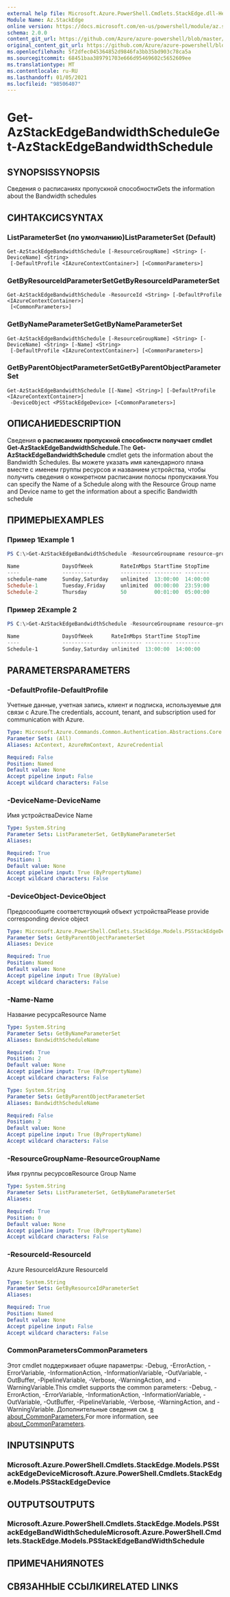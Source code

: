 ```yaml
---
external help file: Microsoft.Azure.PowerShell.Cmdlets.StackEdge.dll-Help.xml
Module Name: Az.StackEdge
online version: https://docs.microsoft.com/en-us/powershell/module/az.stackedge/get-azstackedgebandwidthschedule
schema: 2.0.0
content_git_url: https://github.com/Azure/azure-powershell/blob/master/src/StackEdge/StackEdge/help/Get-AzStackEdgeBandwidthSchedule.md
original_content_git_url: https://github.com/Azure/azure-powershell/blob/master/src/StackEdge/StackEdge/help/Get-AzStackEdgeBandwidthSchedule.md
ms.openlocfilehash: 5f2dfec045364852d9846fa3bb35bd903c78ca5a
ms.sourcegitcommit: 68451baa389791703e666d95469602c5652609ee
ms.translationtype: MT
ms.contentlocale: ru-RU
ms.lasthandoff: 01/05/2021
ms.locfileid: "98506407"
---
```

# <span data-ttu-id="234f6-101">Get-AzStackEdgeBandwidthSchedule</span><span class="sxs-lookup"><span data-stu-id="234f6-101">Get-AzStackEdgeBandwidthSchedule</span></span>

## <span data-ttu-id="234f6-102">SYNOPSIS</span><span class="sxs-lookup"><span data-stu-id="234f6-102">SYNOPSIS</span></span>
<span data-ttu-id="234f6-103">Сведения о расписаниях пропускной способности</span><span class="sxs-lookup"><span data-stu-id="234f6-103">Gets the information about the Bandwidth schedules</span></span>

## <span data-ttu-id="234f6-104">СИНТАКСИС</span><span class="sxs-lookup"><span data-stu-id="234f6-104">SYNTAX</span></span>

### <span data-ttu-id="234f6-105">ListParameterSet (по умолчанию)</span><span class="sxs-lookup"><span data-stu-id="234f6-105">ListParameterSet (Default)</span></span>
```
Get-AzStackEdgeBandwidthSchedule [-ResourceGroupName] <String> [-DeviceName] <String>
 [-DefaultProfile <IAzureContextContainer>] [<CommonParameters>]
```

### <span data-ttu-id="234f6-106">GetByResourceIdParameterSet</span><span class="sxs-lookup"><span data-stu-id="234f6-106">GetByResourceIdParameterSet</span></span>
```
Get-AzStackEdgeBandwidthSchedule -ResourceId <String> [-DefaultProfile <IAzureContextContainer>]
 [<CommonParameters>]
```

### <span data-ttu-id="234f6-107">GetByNameParameterSet</span><span class="sxs-lookup"><span data-stu-id="234f6-107">GetByNameParameterSet</span></span>
```
Get-AzStackEdgeBandwidthSchedule [-ResourceGroupName] <String> [-DeviceName] <String> [-Name] <String>
 [-DefaultProfile <IAzureContextContainer>] [<CommonParameters>]
```

### <span data-ttu-id="234f6-108">GetByParentObjectParameterSet</span><span class="sxs-lookup"><span data-stu-id="234f6-108">GetByParentObjectParameterSet</span></span>
```
Get-AzStackEdgeBandwidthSchedule [[-Name] <String>] [-DefaultProfile <IAzureContextContainer>]
 -DeviceObject <PSStackEdgeDevice> [<CommonParameters>]
```

## <span data-ttu-id="234f6-109">ОПИСАНИЕ</span><span class="sxs-lookup"><span data-stu-id="234f6-109">DESCRIPTION</span></span>
<span data-ttu-id="234f6-110">Сведения **о расписаниях пропускной способности получает cmdlet Get-AzStackEdgeBandwidthSchedule.**</span><span class="sxs-lookup"><span data-stu-id="234f6-110">The **Get-AzStackEdgeBandwidthSchedule** cmdlet gets the information about the Bandwidth Schedules.</span></span> <span data-ttu-id="234f6-111">Вы можете указать имя календарного плана вместе с именем группы ресурсов и названием устройства, чтобы получить сведения о конкретном расписании полосы пропускания.</span><span class="sxs-lookup"><span data-stu-id="234f6-111">You can specify the Name of a Schedule along with the Resource Group name and Device name to get the information about a specific Bandwidth schedule</span></span>

## <span data-ttu-id="234f6-112">ПРИМЕРЫ</span><span class="sxs-lookup"><span data-stu-id="234f6-112">EXAMPLES</span></span>

### <span data-ttu-id="234f6-113">Пример 1</span><span class="sxs-lookup"><span data-stu-id="234f6-113">Example 1</span></span>
```powershell
PS C:\>Get-AzStackEdgeBandwidthSchedule -ResourceGroupname resource-group-name -DeviceName device-name

Name              DaysOfWeek         RateInMbps StartTime StopTime
----              ----------         ---------- --------- --------
schedule-name     Sunday,Saturday    unlimited  13:00:00  14:00:00
Schedule-1        Tuesday,Friday     unlimited  00:00:00  23:59:00
Schedule-2        Thursday           50         00:01:00  05:00:00
```

### <span data-ttu-id="234f6-114">Пример 2</span><span class="sxs-lookup"><span data-stu-id="234f6-114">Example 2</span></span>
```powershell
PS C:\>Get-AzStackEdgeBandwidthSchedule -ResourceGroupname resource-group-name -DeviceName device-name -Name Schedule-1

Name              DaysOfWeek      RateInMbps StartTime StopTime
----              ----------      ---------- --------- --------
Schedule-1        Sunday,Saturday unlimited  13:00:00  14:00:00
```

## <span data-ttu-id="234f6-115">PARAMETERS</span><span class="sxs-lookup"><span data-stu-id="234f6-115">PARAMETERS</span></span>

### <span data-ttu-id="234f6-116">-DefaultProfile</span><span class="sxs-lookup"><span data-stu-id="234f6-116">-DefaultProfile</span></span>
<span data-ttu-id="234f6-117">Учетные данные, учетная запись, клиент и подписка, используемые для связи с Azure.</span><span class="sxs-lookup"><span data-stu-id="234f6-117">The credentials, account, tenant, and subscription used for communication with Azure.</span></span>

```yaml
Type: Microsoft.Azure.Commands.Common.Authentication.Abstractions.Core.IAzureContextContainer
Parameter Sets: (All)
Aliases: AzContext, AzureRmContext, AzureCredential

Required: False
Position: Named
Default value: None
Accept pipeline input: False
Accept wildcard characters: False
```

### <span data-ttu-id="234f6-118">-DeviceName</span><span class="sxs-lookup"><span data-stu-id="234f6-118">-DeviceName</span></span>
<span data-ttu-id="234f6-119">Имя устройства</span><span class="sxs-lookup"><span data-stu-id="234f6-119">Device Name</span></span>

```yaml
Type: System.String
Parameter Sets: ListParameterSet, GetByNameParameterSet
Aliases:

Required: True
Position: 1
Default value: None
Accept pipeline input: True (ByPropertyName)
Accept wildcard characters: False
```

### <span data-ttu-id="234f6-120">-DeviceObject</span><span class="sxs-lookup"><span data-stu-id="234f6-120">-DeviceObject</span></span>
<span data-ttu-id="234f6-121">Предосообщите соответствующий объект устройства</span><span class="sxs-lookup"><span data-stu-id="234f6-121">Please provide corresponding device object</span></span>

```yaml
Type: Microsoft.Azure.PowerShell.Cmdlets.StackEdge.Models.PSStackEdgeDevice
Parameter Sets: GetByParentObjectParameterSet
Aliases: Device

Required: True
Position: Named
Default value: None
Accept pipeline input: True (ByValue)
Accept wildcard characters: False
```

### <span data-ttu-id="234f6-122">-Name</span><span class="sxs-lookup"><span data-stu-id="234f6-122">-Name</span></span>
<span data-ttu-id="234f6-123">Название ресурса</span><span class="sxs-lookup"><span data-stu-id="234f6-123">Resource Name</span></span>

```yaml
Type: System.String
Parameter Sets: GetByNameParameterSet
Aliases: BandwidthScheduleName

Required: True
Position: 2
Default value: None
Accept pipeline input: True (ByPropertyName)
Accept wildcard characters: False
```

```yaml
Type: System.String
Parameter Sets: GetByParentObjectParameterSet
Aliases: BandwidthScheduleName

Required: False
Position: 2
Default value: None
Accept pipeline input: True (ByPropertyName)
Accept wildcard characters: False
```

### <span data-ttu-id="234f6-124">-ResourceGroupName</span><span class="sxs-lookup"><span data-stu-id="234f6-124">-ResourceGroupName</span></span>
<span data-ttu-id="234f6-125">Имя группы ресурсов</span><span class="sxs-lookup"><span data-stu-id="234f6-125">Resource Group Name</span></span>

```yaml
Type: System.String
Parameter Sets: ListParameterSet, GetByNameParameterSet
Aliases:

Required: True
Position: 0
Default value: None
Accept pipeline input: True (ByPropertyName)
Accept wildcard characters: False
```

### <span data-ttu-id="234f6-126">-ResourceId</span><span class="sxs-lookup"><span data-stu-id="234f6-126">-ResourceId</span></span>
<span data-ttu-id="234f6-127">Azure ResourceId</span><span class="sxs-lookup"><span data-stu-id="234f6-127">Azure ResourceId</span></span>

```yaml
Type: System.String
Parameter Sets: GetByResourceIdParameterSet
Aliases:

Required: True
Position: Named
Default value: None
Accept pipeline input: False
Accept wildcard characters: False
```

### <span data-ttu-id="234f6-128">CommonParameters</span><span class="sxs-lookup"><span data-stu-id="234f6-128">CommonParameters</span></span>
<span data-ttu-id="234f6-129">Этот cmdlet поддерживает общие параметры: -Debug, -ErrorAction, -ErrorVariable, -InformationAction, -InformationVariable, -OutVariable, -OutBuffer, -PipelineVariable, -Verbose, -WarningAction, and -WarningVariable.</span><span class="sxs-lookup"><span data-stu-id="234f6-129">This cmdlet supports the common parameters: -Debug, -ErrorAction, -ErrorVariable, -InformationAction, -InformationVariable, -OutVariable, -OutBuffer, -PipelineVariable, -Verbose, -WarningAction, and -WarningVariable.</span></span> <span data-ttu-id="234f6-130">Дополнительные сведения см. [в about_CommonParameters.](http://go.microsoft.com/fwlink/?LinkID=113216)</span><span class="sxs-lookup"><span data-stu-id="234f6-130">For more information, see [about_CommonParameters](http://go.microsoft.com/fwlink/?LinkID=113216).</span></span>

## <span data-ttu-id="234f6-131">INPUTS</span><span class="sxs-lookup"><span data-stu-id="234f6-131">INPUTS</span></span>

### <span data-ttu-id="234f6-132">Microsoft.Azure.PowerShell.Cmdlets.StackEdge.Models.PSStackEdgeDevice</span><span class="sxs-lookup"><span data-stu-id="234f6-132">Microsoft.Azure.PowerShell.Cmdlets.StackEdge.Models.PSStackEdgeDevice</span></span>

## <span data-ttu-id="234f6-133">OUTPUTS</span><span class="sxs-lookup"><span data-stu-id="234f6-133">OUTPUTS</span></span>

### <span data-ttu-id="234f6-134">Microsoft.Azure.PowerShell.Cmdlets.StackEdge.Models.PSStackEdgeBandWidthSchedule</span><span class="sxs-lookup"><span data-stu-id="234f6-134">Microsoft.Azure.PowerShell.Cmdlets.StackEdge.Models.PSStackEdgeBandWidthSchedule</span></span>

## <span data-ttu-id="234f6-135">ПРИМЕЧАНИЯ</span><span class="sxs-lookup"><span data-stu-id="234f6-135">NOTES</span></span>

## <span data-ttu-id="234f6-136">СВЯЗАННЫЕ ССЫЛКИ</span><span class="sxs-lookup"><span data-stu-id="234f6-136">RELATED LINKS</span></span>
